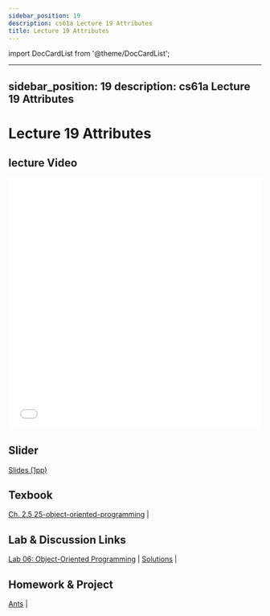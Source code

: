 ```yaml
---
sidebar_position: 19
description: cs61a Lecture 19 Attributes
title: Lecture 19 Attributes
---
```


import DocCardList from '@theme/DocCardList';

---
sidebar_position: 19
description: cs61a  Lecture 19 Attributes
---
# Lecture 19 Attributes
## lecture Video

<iframe src="//player.bilibili.com/player.html?aid=277746636&bvid=BV17c411f78k&cid=1311465503&p=1&high_quality=1&danmaku=0" scrolling="no" border="0" frameborder="no" framespacing="0" allowfullscreen="true" allowfullscreen="allowfullscreen" width="100%" height="500" scrolling="no" frameborder="0" sandbox="allow-top-navigation allow-same-origin allow-forms allow-scripts"> </iframe>

## Slider
[Slides (1pp)](/resource/cs61a/19-Attributes_1pp.pdf)
## Texbook
[Ch. 2.5 25-object-oriented-programming](https://www.composingprograms.com/pages/25-object-oriented-programming.html) | 

## Lab & Discussion Links
[Lab 06: Object-Oriented Programming](./lab/lab06.md) | [Solutions](./lab/sol-lab06.md) | 

## Homework & Project
[Ants](./project/ants.md) | 


<DocCardList />


